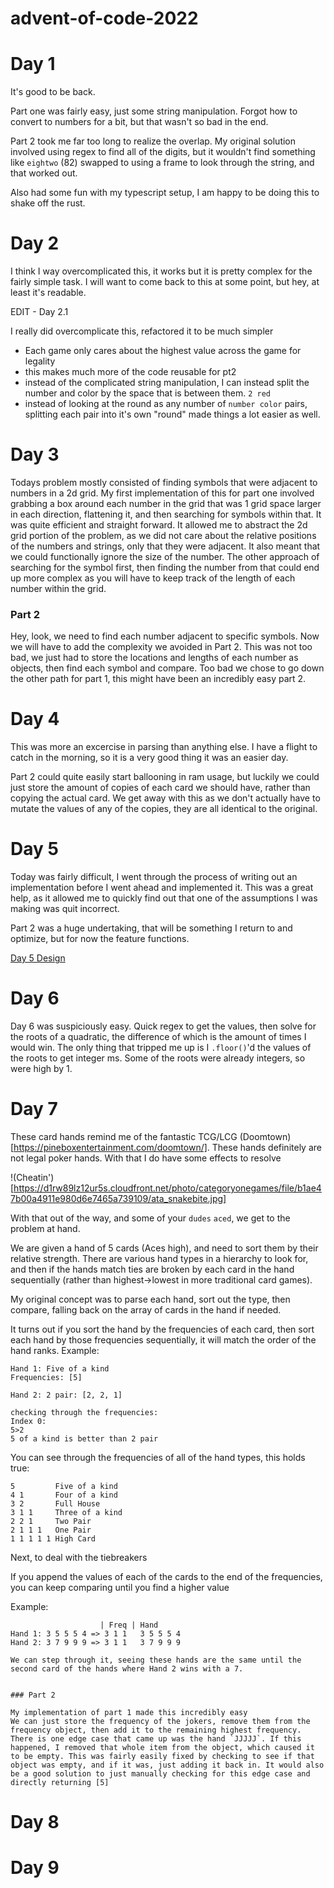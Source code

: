 # advent-of-code-2022

# Day 1
It's good to be back. 

Part one was fairly easy, just some string manipulation. Forgot how to convert to numbers for a bit, but that wasn't so bad in the end.

Part 2 took me far too long to realize the overlap. My original solution involved using regex to find all of the digits, but it wouldn't find something like `eightwo` (82)
swapped to using a frame to look through the string, and that worked out. 

Also had some fun with my typescript setup, I am happy to be doing this to shake off the rust. 

# Day 2

I think I way overcomplicated this, it works but it is pretty complex for the fairly simple task. 
I will want to come back to this at some point, but hey, at least it's readable. 

EDIT - Day 2.1

I really did overcomplicate this, refactored it to be much simpler
- Each game only cares about the highest value across the game for legality
- this makes much more of the code reusable for pt2
- instead of the complicated string manipulation, I can instead split the number and color by the space that is between them. `2 red`
- instead of looking at the round as any number of `number color` pairs, splitting each pair into it's own "round" made things a lot easier as well. 

# Day 3

Todays problem mostly consisted of finding symbols that were adjacent to numbers in a 2d grid. My first implementation of this for part one involved grabbing a box around each number in the grid that was 1 grid space larger in each direction, flattening it, and then searching for symbols within that. It was quite efficient and straight forward. It allowed me to abstract the 2d grid portion of the problem, as we did not care about the relative positions of the numbers and strings, only that they were adjacent. It also meant that we could functionally ignore the size of the number. The other approach of searching for the symbol first, then finding the number from that could end up more complex as you will have to keep track of the length of each number within the grid. 

### Part 2

Hey, look, we need to find each number adjacent to specific symbols. Now we will have to add the complexity we avoided in Part 2. This was not too bad, we just had to store the locations and lengths of each number as objects, then find each symbol and compare. Too bad we chose to go down the other path for part 1, this might have been an incredibly easy part 2. 

# Day 4

This was more an excercise in parsing than anything else. I have a flight to catch in the morning, so it is a very good thing it was an easier day. 

Part 2 could quite easily start ballooning in ram usage, but luckily we could just store the amount of copies of each card we should have, rather than copying the actual card. We get away with this as we don't actually have to mutate the values of any of the copies, they are all identical to the original.

# Day 5
Today was fairly difficult, I went through the process of writing out an implementation before I went ahead and implemented it. This was a great help, as it allowed me to quickly find out that one of the assumptions I was making was quit incorrect. 

Part 2 was a huge undertaking, that will be something I return to and optimize, but for now the feature functions. 

[Day 5 Design](src/design/day5.md)

# Day 6
Day 6 was suspiciously easy. Quick regex to get the values, then solve for the roots of a quadratic, the difference of which is the amount of times I would win. The only thing that tripped me up is I `.floor()`'d the values of the roots to get integer ms. Some of the roots were already integers, so were high by 1. 

# Day 7

These card hands remind me of the fantastic TCG/LCG (Doomtown)[https://pineboxentertainment.com/doomtown/]. These hands definitely are not legal poker hands. With that I do have some effects to resolve

!(Cheatin')[https://d1rw89lz12ur5s.cloudfront.net/photo/categoryonegames/file/b1ae47b00a4911e980d6e7465a739109/ata_snakebite.jpg]

With that out of the way, and some of your `dudes` `aced`, we get to the problem at hand.

We are given a hand of 5 cards (Aces high), and need to sort them by their relative strength. There are various hand types in a hierarchy to look for, and then if the hands match ties are broken by each card in the hand sequentially (rather than highest->lowest in more traditional card games).

My original concept was to parse each hand, sort out the type, then compare, falling back on the array of cards in the hand if needed. 

It turns out if you sort the hand by the frequencies of each card, then sort each hand by those frequencies sequentially, it will match the order of the hand ranks. 
Example:
```
Hand 1: Five of a kind
Frequencies: [5]

Hand 2: 2 pair: [2, 2, 1]

checking through the frequencies:
Index 0:
5>2
5 of a kind is better than 2 pair
```
You can see through the frequencies of all of the hand types, this holds true:

```
5         Five of a kind
4 1       Four of a kind
3 2       Full House
3 1 1     Three of a kind
2 2 1     Two Pair
2 1 1 1   One Pair
1 1 1 1 1 High Card
```

Next, to deal with the tiebreakers

If you append the values of each of the cards to the end of the frequencies, you can keep comparing until you find a higher value

Example:
```
                    | Freq | Hand
Hand 1: 3 5 5 5 4 => 3 1 1   3 5 5 5 4
Hand 2: 3 7 9 9 9 => 3 1 1   3 7 9 9 9 

We can step through it, seeing these hands are the same until the second card of the hands where Hand 2 wins with a 7. 


### Part 2

My implementation of part 1 made this incredibly easy
We can just store the frequency of the jokers, remove them from the frequency object, then add it to the remaining highest frequency. There is one edge case that came up was the hand `JJJJJ`. If this happened, I removed that whole item from the object, which caused it to be empty. This was fairly easily fixed by checking to see if that object was empty, and if it was, just adding it back in. It would also be a good solution to just manually checking for this edge case and directly returning [5]

```
# Day 8

# Day 9